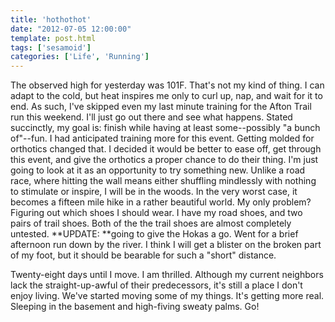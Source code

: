 ```yaml
---
title: 'hothothot'
date: "2012-07-05 12:00:00"
template: post.html
tags: ['sesamoid']
categories: ['Life', 'Running']
---
```


The observed high for yesterday was 101F. That's not my kind of thing. I can adapt to the cold, but heat inspires me only to curl up, nap, and wait for it to end. As such, I've skipped even my last minute training for the Afton Trail run this weekend. I'll just go out there and see what happens. Stated succinctly, my goal is: finish while having at least some--possibly "a bunch of"--fun. I had anticipated training more for this event. Getting molded for orthotics changed that. I decided it would be better to ease off, get through this event, and give the orthotics a proper chance to do their thing. I'm just going to look at it as an opportunity to try something new. Unlike a road race, where hitting the wall means either shuffling mindlessly with nothing to stimulate or inspire, I will be in the woods. In the very worst case, it becomes a fifteen mile hike in a rather beautiful world. My only problem? Figuring out which shoes I should wear. I have my road shoes, and two pairs of trail shoes. Both of the the trail shoes are almost completely untested. **UPDATE: **going to give the Hokas a go. Went for a brief afternoon run down by the river. I think I will get a blister on the broken part of my foot, but it should be bearable for such a "short" distance.  
  
Twenty-eight days until I move. I am thrilled. Although my current neighbors lack the straight-up-awful of their predecessors, it's still a place I don't enjoy living. We've started moving some of my things. It's getting more real. Sleeping in the basement and high-fiving sweaty palms. Go!